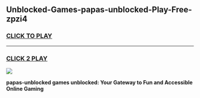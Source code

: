 
## Unblocked-Games-papas-unblocked-Play-Free-zpzi4
<h3>
<a href="https://premium76.site?title=papas-unblocked&ref=23A">CLICK TO PLAY</a></h3>
<hr>

<h3>
<a href="https://premium76.site?title=papas-unblocked&ref=23A">CLICK 2 PLAY</a>
  
</h3>

<a href="https://premium76.site?title=papas-unblocked&ref=23A"><img src="https://clearcache.store/games.png"></a>


**papas-unblocked games unblocked: Your Gateway to Fun and Accessible Online Gaming**
